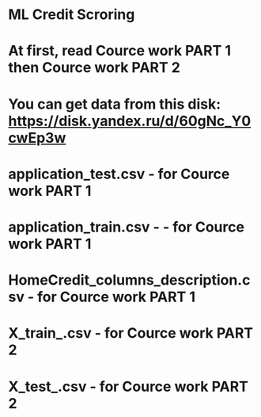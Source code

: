 # ML Credit Scroring
# At first, read Cource work PART 1 then Cource work PART 2
# You can get data from this disk: https://disk.yandex.ru/d/60gNc_Y0cwEp3w
# application_test.csv - for Cource work PART 1
# application_train.csv - - for Cource work PART 1
# HomeCredit_columns_description.csv - for Cource work PART 1
# X_train_.csv - for Cource work PART 2
# X_test_.csv - for Cource work PART 2
